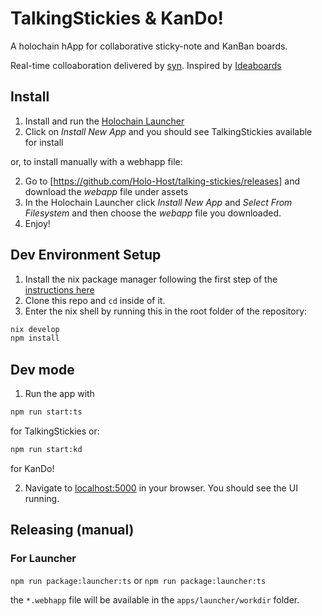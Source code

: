 # TalkingStickies & KanDo!

A holochain hApp for collaborative sticky-note and KanBan boards.

Real-time colloaboration delivered by [syn](https://github.com/holochain/syn).  Inspired by [Ideaboards](https://ideaboardz.com)

## Install

1. Install and run the [Holochain Launcher](https://github.com/holochain/launcher/releases)
2. Click on *Install New App* and you should see TalkingStickies available for install

or, to install manually with a webhapp file:

2. Go to [https://github.com/Holo-Host/talking-stickies/releases] and download the *webapp* file under assets
3. In the Holochain Launcher click *Install New App* and *Select From Filesystem* and then choose the *webapp* file you downloaded.
4. Enjoy!

## Dev Environment Setup

1. Install the nix package manager following the first step of the [instructions here](https://developer.holochain.org/quick-start/)
2. Clone this repo and `cd` inside of it.
3. Enter the nix shell by running this in the root folder of the repository: 

```bash
nix develop
npm install
```

## Dev mode

1. Run the app with
  ```bash
  npm run start:ts
  ```
for TalkingStickies or:
  ```bash
  npm run start:kd
  ```
for KanDo!

2. Navigate to [localhost:5000](http://localhost:5000) in your browser. You should see the UI running.


## Releasing (manual)

### For Launcher

`npm run package:launcher:ts`
or
`npm run package:launcher:ts`

the `*.webhapp` file will be available in the `apps/launcher/workdir` folder.
